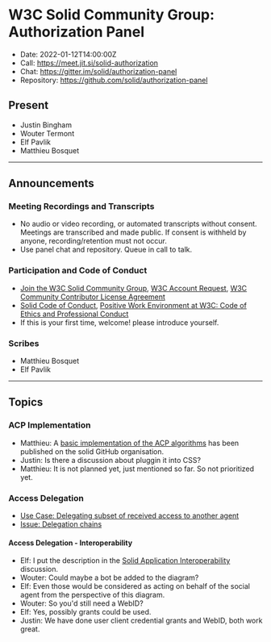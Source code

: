 # W3C Solid Community Group: Authorization Panel

* Date: 2022-01-12T14:00:00Z
* Call: https://meet.jit.si/solid-authorization
* Chat: https://gitter.im/solid/authorization-panel
* Repository: https://github.com/solid/authorization-panel


## Present
* Justin Bingham
* Wouter Termont
* Elf Pavlik
* Matthieu Bosquet

---

## Announcements

### Meeting Recordings and Transcripts
* No audio or video recording, or automated transcripts without consent. Meetings are transcribed and made public. If consent is withheld by anyone, recording/retention must not occur.
* Use panel chat and repository. Queue in call to talk.


### Participation and Code of Conduct
* [Join the W3C Solid Community Group](https://www.w3.org/community/solid/join), [W3C Account Request](http://www.w3.org/accounts/request), [W3C Community Contributor License Agreement](https://www.w3.org/community/about/agreements/cla/)
* [Solid Code of Conduct](https://github.com/solid/process/blob/master/code-of-conduct.md), [Positive Work Environment at W3C: Code of Ethics and Professional Conduct](https://www.w3.org/Consortium/cepc/)
* If this is your first time, welcome! please introduce yourself.


### Scribes
* Matthieu Bosquet
* Elf Pavlik

---

## Topics

### ACP Implementation

* Matthieu: A [basic implementation of the ACP algorithms](https://github.com/solid/access-control-policy) has been published on the solid GitHub organisation.
* Justin: Is there a discussion about pluggin it into CSS?
* Matthieu: It is not planned yet, just mentioned so far. So not prioritized yet.


### Access Delegation

* [Use Case: Delegating subset of received access to another agent](https://solid.github.io/authorization-panel/authorization-ucr/#uc-delegation-subset)
* [Issue: Delegation chains](https://github.com/solid/data-interoperability-panel/issues/222)

#### Access Delegation - Interoperability

* Elf: I put the description in the [Solid Application Interoperability](https://github.com/solid/authorization-panel/discussions/281) discussion.
* Wouter: Could maybe a bot be added to the diagram?
* Elf: Even those would be considered as acting on behalf of the social agent from the perspective of this diagram.
* Wouter: So you'd still need a WebID?
* Elf: Yes, possibly grants could be used.
* Justin: We have done user client credential grants and WebID, both work great.
